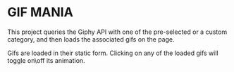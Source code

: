 # GIF MANIA

This project queries the Giphy API with one of the pre-selected or a custom category, and then loads the associated gifs on the page.

Gifs are loaded in their static form. Clicking on any of the loaded gifs will toggle on\off its animation.
